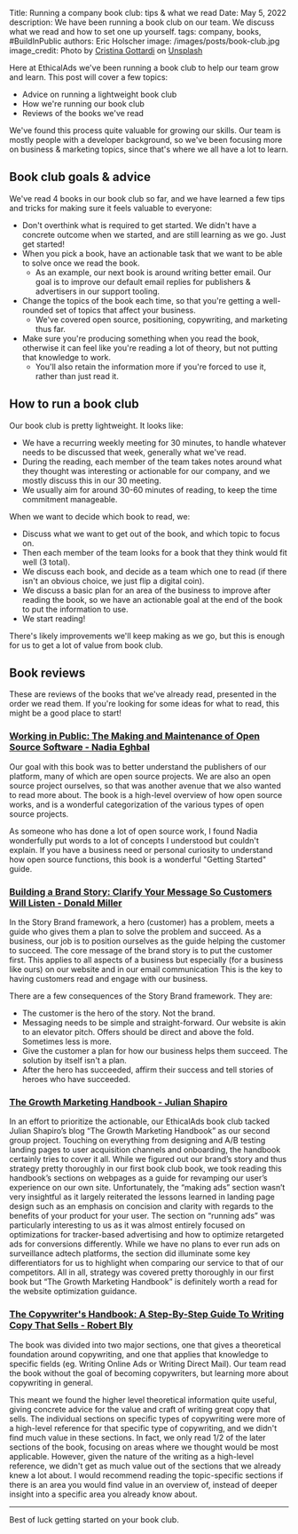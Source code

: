 Title: Running a company book club: tips & what we read
Date: May 5, 2022
description: We have been running a book club on our team. We discuss what we read and how to set one up yourself.
tags: company, books, #BuildInPublic
authors: Eric Holscher
image: /images/posts/book-club.jpg
image_credit: <span>Photo by <a href="https://unsplash.com/@cristina_gottardi?utm_source=unsplash&utm_medium=referral&utm_content=creditCopyText">Cristina Gottardi</a> on <a href="https://unsplash.com/s/photos/books?utm_source=unsplash&utm_medium=referral&utm_content=creditCopyText">Unsplash</a> </span>

Here at EthicalAds we've been running a book club to help our team grow and learn.
This post will cover a few topics:

* Advice on running a lightweight book club
* How we're running our book club
* Reviews of the books we've read

We've found this process quite valuable for growing our skills.
Our team is mostly people with a developer background,
so we've been focusing more on business & marketing topics,
since that's where we all have a lot to learn.

## Book club goals & advice

We've read 4 books in our book club so far,
and we have learned a few tips and tricks for making sure it feels valuable to everyone:

* Don't overthink what is required to get started. We didn't have a concrete outcome when we started, and are still learning as we go. Just get started!
* When you pick a book, have an actionable task that we want to be able to solve once we read the book.
    - As an example, our next book is around writing better email. Our goal is to improve our default email replies for publishers & advertisers in our support tooling.
* Change the topics of the book each time, so that you're getting a well-rounded set of topics that affect your business.
    - We've covered open source, positioning, copywriting, and marketing thus far.
* Make sure you're producing something when you read the book, otherwise it can feel like you're reading a lot of theory, but not putting that knowledge to work.
    - You'll also retain the information more if you're forced to use it, rather than just read it.

## How to run a book club

Our book club is pretty lightweight.
It looks like:

* We have a recurring weekly meeting for 30 minutes, to handle whatever needs to be discussed that week, generally what we've read.
* During the reading, each member of the team takes notes around what they thought was interesting or actionable for our company, and we mostly discuss this in our 30 meeting.
* We usually aim for around 30-60 minutes of reading, to keep the time commitment manageable.

When we want to decide which book to read, we:

* Discuss what we want to get out of the book, and which topic to focus on.
* Then each member of the team looks for a book that they think would fit well (3 total).
* We discuss each book, and decide as a team which one to read (if there isn't an obvious choice, we just flip a digital coin).
* We discuss a basic plan for an area of the business to improve after reading the book, so we have an actionable goal at the end of the book to put the information to use.
* We start reading!

There's likely improvements we'll keep making as we go,
but this is enough for us to get a lot of value from book club.

## Book reviews

These are reviews of the books that we've already read,
presented in the order we read them.
If you're looking for some ideas for what to read,
this might be a good place to start!

### [Working in Public: The Making and Maintenance of Open Source Software - Nadia Eghbal](https://press.stripe.com/working-in-public)

Our goal with this book was to better understand the publishers of our platform,
many of which are open source projects.
We are also an open source project ourselves,
so that was another avenue that we also wanted to read more about.
The book is a high-level overview of how open source works,
and is a wonderful categorization of the various types of open source projects.

As someone who has done a lot of open source work,
I found Nadia wonderfully put words to a lot of concepts I understood but couldn't explain.
If you have a business need or personal curiosity to understand how open source functions,
this book is a wonderful "Getting Started" guide.

### [Building a Brand Story: Clarify Your Message So Customers Will Listen - Donald Miller](https://buildingastorybrand.com/)

In the Story Brand framework, a hero (customer) has a problem, meets a guide
who gives them a plan to solve the problem and succeed.
As a business, our job is to position ourselves as the guide
helping the customer to succeed.
The core message of the brand story is to put the customer first.
This applies to all aspects of a business but especially (for a business like ours)
on our website and in our email communication
This is the key to having customers read and engage with our business.

There are a few consequences of the Story Brand framework. They are:

* The customer is the hero of the story. Not the brand.
* Messaging needs to be simple and straight-forward. Our website is akin to an elevator pitch. Offers should be direct and above the fold. Sometimes less is more.
* Give the customer a plan for how our business helps them succeed. The solution by itself isn't a plan.
* After the hero has succeeded, affirm their success and tell stories of heroes who have succeeded.

### [The Growth Marketing Handbook - Julian Shapiro](https://www.julian.com/guide/growth/intro)

In an effort to prioritize the actionable, our EthicalAds book club tacked Julian Shapiro’s blog “The Growth Marketing Handbook” as our second group project. Touching on everything from designing and A/B testing landing pages to user acquisition channels and onboarding, the handbook certainly tries to cover it all. While we figured out our brand’s story and thus strategy pretty thoroughly in our first book club book, we took reading this handbook’s sections on webpages as a guide for revamping our user’s experience on our own site. Unfortunately, the “making ads” section wasn’t very insightful as it largely reiterated the lessons learned in landing page design such as an emphasis on concision and clarity with regards to the benefits of your product for your user. The section on “running ads” was particularly interesting to us as it was almost entirely focused on optimizations for tracker-based advertising and how to optimize retargeted ads for conversions differently. While we have no plans to ever run ads on surveillance adtech platforms, the section did illuminate some key differentiators for us to highlight when comparing our service to that of our competitors. All in all, strategy was covered pretty thoroughly in our first book but “The Growth Marketing Handbook” is definitely worth a read for the website optimization guidance.

### [The Copywriter's Handbook: A Step-By-Step Guide To Writing Copy That Sells - Robert Bly](https://us.macmillan.com/books/9781250238016/thecopywritershandbook)

The book was divided into two major sections, one that gives a theoretical foundation around copywriting, and one that applies that knowledge to specific fields (eg. Writing Online Ads or Writing Direct Mail). Our team read the book without the goal of becoming copywriters, but learning more about copywriting in general.

This meant we found the higher level theoretical information quite useful, giving concrete advice for the value and craft of writing great copy that sells. The individual sections on specific types of copywriting were more of a high-level reference for that specific type of copywriting, and we didn't find much value in these sections. In fact, we only read 1/2 of the later sections of the book, focusing on areas where we thought would be most applicable. However, given the nature of the writing as a high-level reference, we didn't get as much value out of the sections that we already knew a lot about. I would recommend reading the topic-specific sections if there is an area you would find value in an overview of, instead of deeper insight into a specific area you already know about.

---

Best of luck getting started on your book club.
